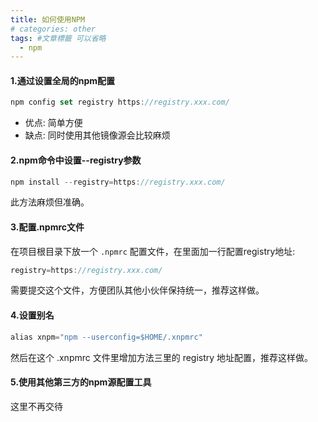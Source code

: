 ```yaml
---
title: 如何使用NPM
# categories: other
tags: #文章標籤 可以省略
  - npm
---
```


#### 1.通过设置全局的npm配置

```js
npm config set registry https://registry.xxx.com/
```

- 优点: 简单方便
- 缺点: 同时使用其他镜像源会比较麻烦

#### 2.npm命令中设置--registry参数

```js
npm install --registry=https://registry.xxx.com/
```

此方法麻烦但准确。


#### 3.配置.npmrc文件

在项目根目录下放一个 `.npmrc` 配置文件，在里面加一行配置registry地址:

```js
registry=https://registry.xxx.com/
```

需要提交这个文件，方便团队其他小伙伴保持统一，推荐这样做。

#### 4.设置别名

```js
alias xnpm="npm --userconfig=$HOME/.xnpmrc"
```
然后在这个 .xnpmrc 文件里增加方法三里的 registry 地址配置，推荐这样做。

#### 5.使用其他第三方的npm源配置工具

这里不再交待

